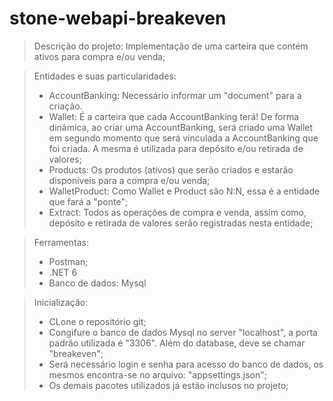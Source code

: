 # stone-webapi-breakeven
> Descrição do projeto:
> Implementação de uma carteira que contém ativos para compra e/ou venda;

> Entidades e suas particularidades:
> - AccountBanking: Necessário informar um "document" para a criação.
> - Wallet: É a carteira que cada AccountBanking terá! De forma dinâmica, ao criar uma AccountBanking, será criado uma Wallet em segundo momento que será vinculada a AccountBanking que foi criada. A mesma é utilizada para depósito e/ou retirada de valores;
> - Products: Os produtos (ativos) que serão criados e estarão disponíveis para a compra e/ou venda;
> - WalletProduct: Como Wallet e Product são N:N, essa é a entidade que fará a "ponte";
> - Extract: Todos as operações de compra e venda, assim como, depósito e retirada de valores serão registradas nesta entidade;

> Ferramentas:
> - Postman;
> - .NET 6
> - Banco de dados: Mysql

> Inicialização:
> - CLone o repositório git;
> - Congifure o banco de dados Mysql no server "localhost", a porta padrão utilizada é "3306". Além do database, deve se chamar "breakeven";
> - Será necessário login e senha para acesso do banco de dados, os mesmos encontra-se no arquivo: "appsettings.json";
> - Os demais pacotes utilizados já estão inclusos no projeto;
